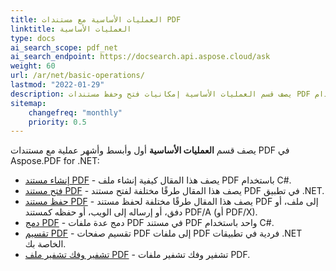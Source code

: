 ```yaml
---
title: العمليات الأساسية مع مستندات PDF
linktitle: العمليات الأساسية
type: docs
ai_search_scope: pdf_net
ai_search_endpoint: https://docsearch.api.aspose.cloud/ask
weight: 60
url: /ar/net/basic-operations/
lastmod: "2022-01-29"
description: يصف قسم العمليات الأساسية إمكانيات فتح وحفظ مستندات PDF باستخدام Aspose.PDF for .NET.
sitemap:
    changefreq: "monthly"
    priority: 0.5
---
```

يصف قسم **العمليات الأساسية** أول وأبسط وأشهر عملية مع مستندات PDF في Aspose.PDF for .NET:

- [إنشاء مستند PDF](/pdf/net/create-document/) - يصف هذا المقال كيفية إنشاء ملف PDF باستخدام C#.
- [فتح مستند PDF](/pdf/net/open-pdf-document/) - يصف هذا المقال طرقًا مختلفة لفتح مستند PDF في تطبيق .NET.
- [حفظ مستند PDF](/pdf/net/save-pdf-document/) - يصف هذا المقال طرقًا مختلفة لحفظ مستند PDF إلى ملف، أو دفق، أو إرساله إلى الويب، أو حفظه كمستند PDF/A (أو PDF/X).
- [دمج PDF](/pdf/net/merge-pdf-documents/) - دمج عدة ملفات PDF في مستند PDF واحد باستخدام C#.
- [تقسيم PDF](/pdf/net/split-document/) - تقسيم صفحات PDF إلى ملفات PDF فردية في تطبيقات .NET الخاصة بك.
- [تشفير وفك تشفير ملف PDF](/pdf/net/set-privileges-encrypt-and-decrypt-pdf-file/) - تشفير وفك تشفير ملفات PDF.